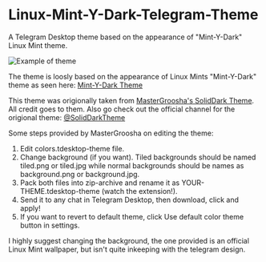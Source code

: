 # Linux-Mint-Y-Dark-Telegram-Theme
A Telegram Desktop theme based on the appearance of "Mint-Y-Dark" Linux Mint theme.

![Example of theme](https://s27.postimg.org/r3z2d65vn/telegram.png)

The theme is loosly based on the appearance of Linux Mints "Mint-Y-Dark" theme as seen here:
[Mint-Y-Dark Theme](https://www.linuxmint.com/pictures/screenshots/sarah/mate-mint-y-dark.png)

This theme was origionally taken from [MasterGroosha's SolidDark Theme](https://github.com/MasterGroosha/telegram-soliddark-theme). All credit goes to them.
Also go check out the official channel for the origional theme: [@SolidDarkTheme](https://telegram.me/SolidDarkTheme)

Some steps provided by MasterGroosha on editing the theme:

1. Edit colors.tdesktop-theme file.
2. Change background (if you want). Tiled backgrounds should be named tiled.png or tiled.jpg while normal backgrounds should be names as background.png or background.jpg.
3. Pack both files into zip-archive and rename it as YOUR-THEME.tdesktop-theme (watch the extension!).
4. Send it to any chat in Telegram Desktop, then download, click and apply!
5. If you want to revert to default theme, click Use default color theme button in settings.

I highly suggest changing the background, the one provided is an official Linux Mint wallpaper, but isn't quite inkeeping with the telegram design.
